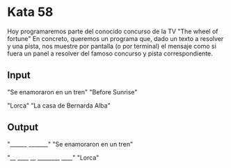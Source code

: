# Kata 58 
Hoy programaremos parte del conocido concurso de la TV "The wheel of fortune" En concreto, queremos un programa que, dado un texto a resolver y una pista, nos muestre por pantalla (o por terminal) el mensaje como si fuera un panel a resolver del famoso concurso y pista correspondiente. 
## Input 
"Se enamoraron en un tren" "Before Sunrise" 

"Lorca" "La casa de Bernarda Alba" 
## Output 
"______ _______" 
"Se enamoraron en un tren" 

"__ ____ __ ________ ____" 
"Lorca"
